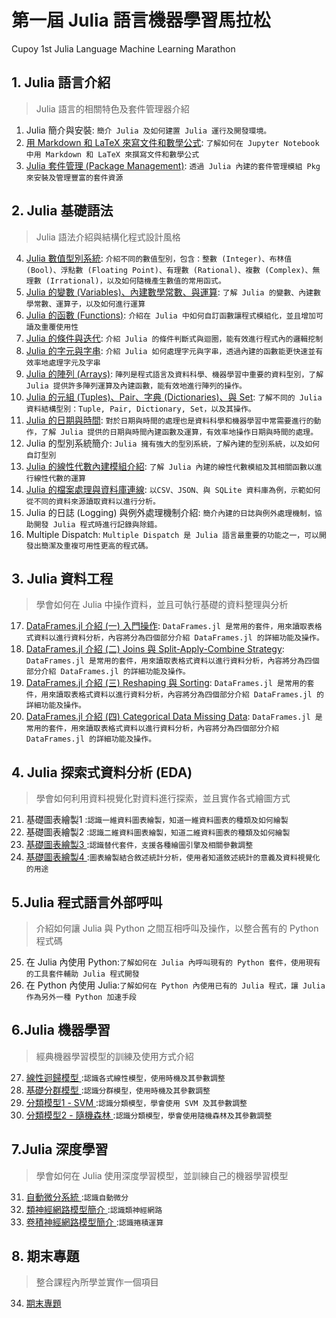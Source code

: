 # 第一屆 Julia 語言機器學習馬拉松
Cupoy 1st Julia Language Machine Learning Marathon

## 1. Julia 語言介紹
> Julia 語言的相關特色及套件管理器介紹

1. Julia 簡介與安裝: `簡介 Julia 及如何建置 Julia 運行及開發環境。`    
2. <a href='https://github.com/PrestonYU/JuliaMarathon/blob/master/homework/Day_002_hw.ipynb'>用 Markdown 和 LaTeX 來寫文件和數學公式</a>: `了解如何在 Jupyter Notebook 中用 Markdown 和 LaTeX 來撰寫文件和數學公式`    
3. <a href='https://github.com/PrestonYU/JuliaMarathon/blob/master/homework/Day_003_hw.ipynb'>Julia 套件管理 (Package Management)</a>: `透過 Julia 內建的套件管理模組 Pkg 來安裝及管理豐富的套件資源`   

## 2. Julia 基礎語法   
> Julia 語法介紹與結構化程式設計風格   
4. <a href='https://github.com/PrestonYU/JuliaMarathon/blob/master/homework/julia_004_hw.ipynb'>Julia 數值型別系統</a>: `介紹不同的數值型別，包含：整數 (Integer)、布林值 (Bool)、浮點數 (Floating Point)、有理數 (Rational)、複數 (Complex)、無理數 (Irrational)，以及如何隨機產生數值的常用函式。`   
5. <a href='https://github.com/PrestonYU/JuliaMarathon/blob/master/homework/julia_005_hw.ipynb'>Julia 的變數 (Variables)、內建數學常數、與運算</a>: `了解 Julia 的變數、內建數學常數、運算子，以及如何進行運算`    
6. <a href='https://github.com/PrestonYU/JuliaMarathon/blob/master/homework/julia_006_hw.ipynb'>Julia 的函數 (Functions)</a>: `介紹在 Julia 中如何自訂函數讓程式模組化，並且增加可讀及重覆使用性`   
7. <a href='https://github.com/PrestonYU/JuliaMarathon/blob/master/homework/julia_007_hw.ipynb'>Julia 的條件與迭代</a>: `介紹 Julia 的條件判斷式與迴圈，能有效進行程式內的邏輯挖制`    
8. <a href='https://github.com/PrestonYU/JuliaMarathon/blob/master/homework/julia_008_hw.ipynb'>Julia 的字元與字串</a>: `介紹 Julia 如何處理字元與字串，透過內建的函數能更快速並有效率地處理字元及字串`    
9. <a href='https://github.com/PrestonYU/JuliaMarathon/blob/master/homework/julia_009_hw.ipynb'>Julia 的陣列 (Arrays)</a>: `陣列是程式語言及資料科學、機器學習中重要的資料型別，了解 Julia 提供許多陣列運算及內建函數，能有效地進行陣列的操作。`   
10. <a href='https://github.com/PrestonYU/JuliaMarathon/blob/master/homework/julia_010_hw.ipynb'>Julia 的元組 (Tuples)、Pair、字典 (Dictionaries)、與 Set</a>: `了解不同的 Julia 資料結構型別：Tuple, Pair, Dictionary, Set，以及其操作。`    
11. <a href='https://github.com/PrestonYU/JuliaMarathon/blob/master/homework/julia_011_hw.ipynb'>Julia 的日期與時間</a>: `對於日期與時間的處理也是資料科學和機器學習中常需要進行的動作，了解 Julia 提供的日期與時間內建函數及運算，有效率地操作日期與時間的處理。`   
12. Julia 的型別系統簡介: `Julia 擁有強大的型別系統，了解內建的型別系統，以及如何自訂型別`   
13. <a href='https://github.com/PrestonYU/JuliaMarathon/blob/master/homework/julia_013_hw.ipynb'>Julia 的線性代數內建模組介紹</a>: `了解 Julia 內建的線性代數模組及其相關函數以進行線性代數的運算`   
14. <a href='https://github.com/PrestonYU/JuliaMarathon/blob/master/homework/julia_014_hw.ipynb'>Julia 的檔案處理與資料庫連線</a>: `以CSV、JSON、與 SQLite 資料庫為例，示範如何從不同的資料來源讀取資料以進行分析。`    
15. Julia 的日誌 (Logging) 與例外處理機制介紹: `簡介內建的日誌與例外處理機制，協助開發 Julia 程式時進行記錄與除錯。`    
16. Multiple Dispatch: `Multiple Dispatch 是 Julia 語言最重要的功能之一，可以開發出簡潔及重複可用性更高的程式碼。`    

## 3. Julia 資料工程   
> 學會如何在 Julia 中操作資料，並且可執行基礎的資料整理與分析   
17. <a href='https://github.com/PrestonYU/JuliaMarathon/blob/master/homework/julia_017_hw.ipynb'>DataFrames.jl 介紹 (一) 入門操作</a>: `DataFrames.jl 是常用的套件，用來讀取表格式資料以進行資料分析，內容將分為四個部分介紹 DataFrames.jl 的詳細功能及操作。`    
18. <a href='https://github.com/PrestonYU/JuliaMarathon/blob/master/homework/julia_018_hw.ipynb'>DataFrames.jl 介紹 (二) Joins 與 Split-Apply-Combine Strategy</a>: `DataFrames.jl 是常用的套件，用來讀取表格式資料以進行資料分析，內容將分為四個部分介紹 DataFrames.jl 的詳細功能及操作。`     
19. <a href='https://github.com/PrestonYU/JuliaMarathon/blob/master/homework/julia_019_hw.ipynb'>DataFrames.jl 介紹 (三) Reshaping 與 Sorting</a>: `DataFrames.jl 是常用的套件，用來讀取表格式資料以進行資料分析，內容將分為四個部分介紹 DataFrames.jl 的詳細功能及操作。`    
20. <a href='https://github.com/PrestonYU/JuliaMarathon/blob/master/homework/julia_020_hw.ipynb'>DataFrames.jl 介紹 (四) Categorical Data Missing Data</a>: `DataFrames.jl 是常用的套件，用來讀取表格式資料以進行資料分析，內容將分為四個部分介紹 DataFrames.jl 的詳細功能及操作。`    

## 4. Julia 探索式資料分析 (EDA)   
> 學會如何利用資料視覺化對資料進行探索，並且實作各式繪圖方式    
21. 基礎圖表繪製1 :`認識一維資料圖表繪製，知道一維資料圖表的種類及如何繪製`    
22. 基礎圖表繪製2 :`認識二維資料圖表繪製，知道二維資料圖表的種類及如何繪製`    
23. <a href='https://github.com/PrestonYU/JuliaMarathon/blob/master/homework/julia_023_hw.ipynb'>基礎圖表繪製3 </a>:`認識替代套件，支援各種繪圖引擎及相關參數調整`    
24. <a href='https://github.com/PrestonYU/JuliaMarathon/blob/master/homework/julia_024_hw.ipynb'>基礎圖表繪製4 </a>:`圖表繪製結合敘述統計分析，使用者知道敘述統計的意義及資料視覺化的用途`     

## 5.Julia 程式語言外部呼叫   
> 介紹如何讓 Julia 與 Python 之間互相呼叫及操作，以整合舊有的 Python 程式碼    
25. 在 Julia 內使用 Python:`了解如何在 Julia 內呼叫現有的 Python 套件，使用現有的工具套件輔助 Julia 程式開發`     
26. 在 Python 內使用 Julia:`了解如何在 Python 內使用已有的 Julia 程式，讓 Julia 作為另外一種 Python 加速手段`    

## 6.Julia 機器學習   
> 經典機器學習模型的訓練及使用方式介紹    
27. <a href='https://github.com/PrestonYU/JuliaMarathon/blob/master/homework/julia_027_hw.ipynb'>線性迴歸模型 </a>:`認識各式線性模型，使用時機及其參數調整`     
28. <a href='https://github.com/PrestonYU/JuliaMarathon/blob/master/homework/julia_028_hw.ipynb'>基礎分群模型 </a>:`認識分群模型，使用時機及其參數調整`    
29. <a href='https://github.com/PrestonYU/JuliaMarathon/blob/master/homework/julia_029_hw.ipynb'>分類模型1 - SVM </a>:`認識分類模型，學會使用 SVM 及其參數調整`    
30. <a href='https://github.com/PrestonYU/JuliaMarathon/blob/master/homework/julia_030_hw.ipynb'>分類模型2 - 隨機森林 </a>:`認識分類模型，學會使用隨機森林及其參數調整`    

## 7.Julia 深度學習   
> 學會如何在 Julia 使用深度學習模型，並訓練自己的機器學習模型   
31. <a href='https://github.com/PrestonYU/JuliaMarathon/blob/master/homework/julia_031_hw.ipynb'>自動微分系統 </a>:`認識自動微分`    
32. <a href='https://github.com/PrestonYU/JuliaMarathon/blob/master/homework/julia_032_hw.ipynb'>類神經網路模型簡介 </a>:`認識類神經網路`    
33. <a href='https://github.com/PrestonYU/JuliaMarathon/blob/master/homework/julia_033_hw.ipynb'>卷積神經網路模型簡介 </a>:`認識捲積運算` 

## 8. 期末專題   
> 整合課程內所學並實作一個項目    
34. <a href='https://github.com/PrestonYU/JuliaMarathon/blob/master/homework/julia_034-036_final.ipynb'>期末專題 </a>
